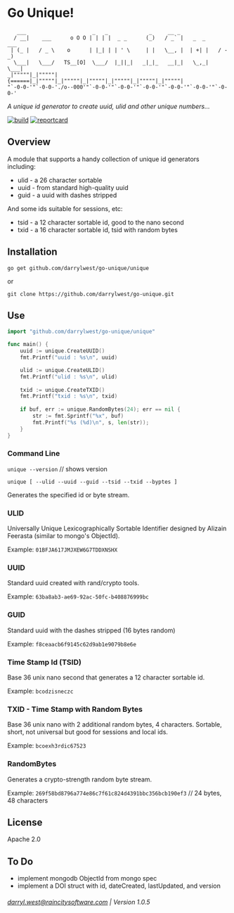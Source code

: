 # Go Unique!


```
   ___                     _   _             _     __ _                   
  / __|    ___      o O O | | | |  _ _      (_)   / _` |   _  _     ___   
 | (_ |   / _ \    o      | |_| | | ' \     | |   \__, |  | +| |   / -_)  
  \___|   \___/   TS__[O]  \___/  |_||_|   _|_|_   __|_|   \_,_|   \___|  
_|"""""|_|"""""| {======|_|"""""|_|"""""|_|"""""|_|"""""|_|"""""|_|"""""| 
"`-0-0-'"`-0-0-'./o--000'"`-0-0-'"`-0-0-'"`-0-0-'"`-0-0-'"`-0-0-'"`-0-0-' 
```

_A unique id generator to create uuid, ulid and other unique numbers..._

[![build](https://travis-ci.org/darrylwest/go-unique.svg?branch=master)](https://travis-ci.org/darrylwest/go-unique/)
[![reportcard](https://goreportcard.com/badge/github.com/darrylwest/go-unique)](https://goreportcard.com/report/github.com/darrylwest/go-unique)

## Overview

A module that supports a handy collection of unique id generators including:

* ulid - a 26 character sortable
* uuid - from standard high-quality uuid
* guid - a uuid with dashes stripped

And some ids suitable for sessions, etc:

* tsid - a 12 character sortable id, good to the nano second
* txid - a 16 character sortable id, tsid with random bytes

## Installation

`go get github.com/darrylwest/go-unique/unique`

or

`git clone https://github.com/darrylwest/go-unique.git`

## Use

```go
import "github.com/darrylwest/go-unique/unique"

func main() {
    uuid := unique.CreateUUID()
    fmt.Printf("uuid : %s\n", uuid)

    ulid := unique.CreateULID()
    fmt.Printf("ulid : %s\n", ulid)
    
    txid := unique.CreateTXID()
    fmt.Printf("txid : %s\n", txid)
    
    if buf, err := unique.RandomBytes(24); err == nil {
    	str := fmt.Sprintf("%x", buf)
    	fmt.Printf("%s (%d)\n", s, len(str));
    }
}
```

### Command Line

`unique --version` // shows version

`unique [ --ulid --uuid --guid --tsid --txid --byptes ]`

Generates the specified id or byte stream.

### ULID

Universally Unique Lexicographically Sortable Identifier designed by Alizain Feerasta (similar to mongo's ObjectId).

Example: `01BFJA617JMJXEW6G7TDDXNSHX`

### UUID

Standard uuid created with rand/crypto tools.

Example: `63ba8ab3-ae69-92ac-50fc-b408876999bc`

### GUID

Standard uuid with the dashes stripped (16 bytes random)

Example: `f8ceaacb6f9145c62d9ab1e9079b8e6e`

### Time Stamp Id (TSID)

Base 36 unix nano second that generates a 12 character sortable id. 

Example: `bcodzisneczc` 

### TXID - Time Stamp with Random Bytes

Base 36 unix nano with 2 additional random bytes, 4 characters.  Sortable, short, not universal but good for sessions and local ids.

Example: `bcoexh3rdic67523`

### RandomBytes

Generates a crypto-strength random byte stream.

Example: `269f58bd8796a774e86c7f61c824d4391bbc356bcb190ef3` // 24 bytes, 48 characters

## License

Apache 2.0

## To Do

* implement mongodb ObjectId from mongo spec
* implement a DOI struct with id, dateCreated, lastUpdated, and version

###### darryl.west@raincitysoftware.com | Version 1.0.5
